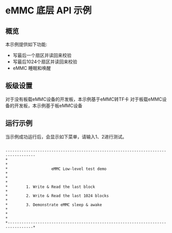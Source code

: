 # eMMC 底层 API 示例

## 概览

本示例提供如下功能:
- 写最后一个扇区并读回来校验
- 写最后1024个扇区并读回来校验
- eMMC 睡眠和唤醒

## 板级设置

对于没有板载eMMC设备的开发板，本示例基于eMMC转TF卡
对于板载eMMC设备的开发板，本示例基于板eMMC设备

## 运行示例

当示例成功运行后，会显示如下菜单，请输入1、2进行测试。

```console

-----------------------------------------------------------------------------------
*                                                                                 *
*                   eMMC Low-level test demo                                      *
*                                                                                 *
*        1. Write & Read the last block                                           *
*        2. Write & Read the last 1024 blocks                                     *
*        3. Demonstrate eMMC sleep & awake                                        *
*                                                                                 *
*---------------------------------------------------------------------------------*




```
